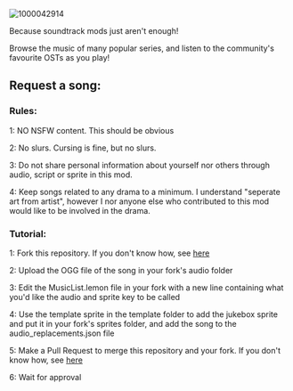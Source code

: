 ![1000042914](https://github.com/montydoesgames/3AIR-Community-Jukebox/assets/128521299/ea8599f8-60e2-46de-8be7-88e4bc24bcd3)

Because soundtrack mods just aren't enough!

Browse the music of many popular series, and listen to the community's favourite OSTs as you play!

## Request a song:
### Rules:
1: NO NSFW content. This should be obvious

2: No slurs. Cursing is fine, but no slurs.

3: Do not share personal information about yourself nor others through audio, script or sprite in this mod.

4: Keep songs related to any drama to a minimum. I understand "seperate art from artist", however I nor anyone else who contributed to this mod would like to be involved in the drama.
### Tutorial:
1: Fork this repository. If you don't know how, see [here](https://docs.github.com/en/pull-requests/collaborating-with-pull-requests/working-with-forks/fork-a-repo#forking-a-repository)

2: Upload the OGG file of the song in your fork's audio folder  

3: Edit the MusicList.lemon file in your fork with a new line containing what you'd like the audio and sprite key to be called 

4: Use the template sprite in the template folder to add the jukebox sprite and put it in your fork's sprites folder, and add the song to the audio_replacements.json file

5: Make a Pull Request to merge this repository and your fork. If you don't know how, see [here](https://docs.github.com/en/pull-requests/collaborating-with-pull-requests/proposing-changes-to-your-work-with-pull-requests/creating-a-pull-request-from-a-fork)

6: Wait for approval
